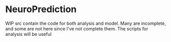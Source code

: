 # NeuroPrediction
WIP 
src contain the code for both analysis and model. Many are incomplete, and some are not here since I've not complete them. The scripts for analysis will be useful 